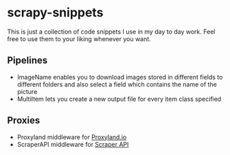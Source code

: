 # scrapy-snippets
This is just a collection of code snippets I use in my day to day work. Feel free to use them to your liking whenever you want.

## Pipelines
- ImageName
    enables you to download images stored in different fields to different folders and also select a field which contains the name of the picture
- MultiItem
    lets you create a new output file for every item class specified

## Proxies
- Proxyland
    middleware for [Proxyland.io](https://proxyland.io/)
- ScraperAPI
    middleware for [Scraper API](https://www.scraperapi.com/?fp_ref=patrick50)

